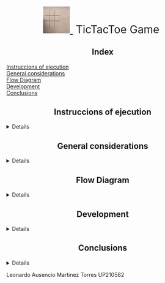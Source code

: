<div align= "center">

<h1 style="font-weight:normal">
  <a href="https://sourcerer.io">
    <img src=https://github.com/UP210582/UP210582_CPP/blob/main/Imagenes/tic-tac-toe-robot.gif 
    alt="Sourcerer" width=70>
  </a>
  &nbsp;TicTacToe Game&nbsp;
</h1>


## Index
</div>

[Instruccions of  ejecution](#Instruccions-of-ejecution)  
[General considerations](#General-considerations)  
[Flow Diagram](#Flow-Diagram)  
[Development](#Development)  
[Conclusions](#Conclusions)  


<div align= "center">

## Instruccions of  ejecution
</div>
<details close="open">

</div align="center">

In order to enjoy the single player and multiplayer game modes, you first need to follow the steps below depending on the operating system.
<h2> Windows </h2>

1. Download or clone my repo with the following command in the terminal:
   
~~~
"git clone https://github.com/UP210052/UP210052_CPP.git"
~~~

2. Download and install the compiler in this link https://sourceforge.net/projects/mingw/files/OldFiles/ 
3. Open the terminal at the direction of the file with the command:

~~~
cd C:\Documents\...
~~~

4. To compile use command:

~~~
gcc  04_Gato.cpp -o 04_Gato.exe
~~~

5. To run type this code:

~~~
04_Gato.exe
~~~

<h2> Linux (Ubuntu)</h2>

1. Download or clone my repo with the following command in the terminal:
   
~~~
"git clone https://github.com/UP210052/UP210052_CPP.git"
~~~

2. Install GNU c/c++ compiler, open the terminal and type:

~~~
$ sudo apt-get update
$ sudo apt-get install build-essential manpages-dev
~~~

3. To compile this program, type:

~~~
gcc 04_Gato.c -o 04_Gato
~~~

4. To run this program, type:
   
~~~
./04_Gato
~~~

</div>

this game has 2 game modes, solitaire mode which is against the computer and multiplayer mode which allows you to play against your friends, the game has a total of 9 moves, to select the game mode just type 1 for single player and 2 for multiplayer, on the other hand the player 1 is always the O and the player X is the player 2 or Pc depending on the selected mode.
</details>

<div align= "center">

## General considerations
</div>
<details close="open">
To play you have to keep in mind that to select the game mode you only have to put 1 or 2 if you try to put another value that is not one of these 2 the program will ask you to enter a valid mode and you will have to run the program again, also already inside the game in the grid you will see the number corresponding to each square, likewise if you put a move in a square that is occupied, you will be asked to enter a valid square.

#### Player 1 is always O
#### Player 2 is always X
#### Player Pc is always X
#### Negative values and decimals are not accepted.
#### Singleplayer mode Player 1 always starts the game
#### Only integer values are accepted, do not enter letters or special characters as the program is not designed to interpret letters or special characters.

</details>

<div align= "center">

## Flow Diagram
</div>
<details close="open">
<img src=https://github.com/UP210582/UP210582_CPP/blob/main/Imagenes/FlujoGato.drawio.png
alt="Sourcerer" width=300>
</details>

<div align= "center">

## Development
</div>
<details close="open">

<div align= "center">

### Player vs Pc

#### To start we select the game mode, in this case it is singleplayer since we are going to play against the pc.
<img src=https://github.com/UP210582/UP210582_CPP/blob/main/Imagenes/1.png 
alt="Sourcerer" width=300>
#### After selecting 1 we will enter in singleplayer mode and this we will be able to know thanks to the header that will tell us in which mode we are in case we forget in which mode we are playing.
<img src=https://github.com/UP210582/UP210582_CPP/blob/main/Imagenes/2.png
alt="Sourcerer" width=300>
#### Now we select the square to play, the squares to select are from 1 to 9 and just type a number and the move will be reflected on the board.
<img src=https://github.com/UP210582/UP210582_CPP/blob/main/Imagenes/3.png 
alt="Sourcerer" width=300>
#### Now the next turn is the computer's turn, it will randomly select a square.
<img src=https://github.com/UP210582/UP210582_CPP/blob/main/Imagenes/4.png 
alt="Sourcerer" width=300>
#### After this we can continue playing to beat the computer.
<img src=https://github.com/UP210582/UP210582_CPP/blob/main/Imagenes/5.png 
alt="Sourcerer" width=300>

</div>
</details>

<div align= "center">

## Conclusions
</div>
<details close="open">

This project was a real challenge because for the creation of the singleplayer game mode we had to develop an intelligence which could predict the moves and use this prediction in their favor, for that we use a copy of the cat with the moves already set, this intelligence checks each of the boxes and determines which of them will provide the victory, and with this the difficult was solved. 

The code has nothing of order is not consecutive since we used the creation of functions which we can call to use them later and thus not having to be repeating many times the same code which will do the same thing over and over again, for that we had to create functions which were concise and precise to be able to call them over and over again and thus to be more fluid and efficient work.

Throughout all the work I was presented with several challenges, one of them was trying to understand and analyze the operation of the functions as I had missed 2 classes which were in which the use of these was explained, but I had to learn how to use the functions in a very short period of time. 

</details>


Leonardo Ausencio Martinez Torres UP210582